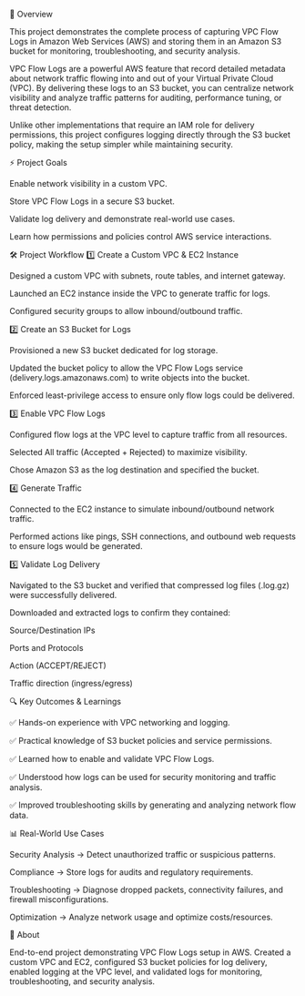 📖 Overview

This project demonstrates the complete process of capturing VPC Flow Logs in Amazon Web Services (AWS) and storing them in an Amazon S3 bucket for monitoring, troubleshooting, and security analysis.

VPC Flow Logs are a powerful AWS feature that record detailed metadata about network traffic flowing into and out of your Virtual Private Cloud (VPC). By delivering these logs to an S3 bucket, you can centralize network visibility and analyze traffic patterns for auditing, performance tuning, or threat detection.

Unlike other implementations that require an IAM role for delivery permissions, this project configures logging directly through the S3 bucket policy, making the setup simpler while maintaining security.

⚡ Project Goals

Enable network visibility in a custom VPC.

Store VPC Flow Logs in a secure S3 bucket.

Validate log delivery and demonstrate real-world use cases.

Learn how permissions and policies control AWS service interactions.

🛠️ Project Workflow
1️⃣ Create a Custom VPC & EC2 Instance

Designed a custom VPC with subnets, route tables, and internet gateway.

Launched an EC2 instance inside the VPC to generate traffic for logs.

Configured security groups to allow inbound/outbound traffic.

2️⃣ Create an S3 Bucket for Logs

Provisioned a new S3 bucket dedicated for log storage.

Updated the bucket policy to allow the VPC Flow Logs service (delivery.logs.amazonaws.com) to write objects into the bucket.

Enforced least-privilege access to ensure only flow logs could be delivered.

3️⃣ Enable VPC Flow Logs

Configured flow logs at the VPC level to capture traffic from all resources.

Selected All traffic (Accepted + Rejected) to maximize visibility.

Chose Amazon S3 as the log destination and specified the bucket.

4️⃣ Generate Traffic

Connected to the EC2 instance to simulate inbound/outbound network traffic.

Performed actions like pings, SSH connections, and outbound web requests to ensure logs would be generated.

5️⃣ Validate Log Delivery

Navigated to the S3 bucket and verified that compressed log files (.log.gz) were successfully delivered.

Downloaded and extracted logs to confirm they contained:

Source/Destination IPs

Ports and Protocols

Action (ACCEPT/REJECT)

Traffic direction (ingress/egress)



🔍 Key Outcomes & Learnings

✅ Hands-on experience with VPC networking and logging.

✅ Practical knowledge of S3 bucket policies and service permissions.

✅ Learned how to enable and validate VPC Flow Logs.

✅ Understood how logs can be used for security monitoring and traffic analysis.

✅ Improved troubleshooting skills by generating and analyzing network flow data.

📊 Real-World Use Cases

Security Analysis → Detect unauthorized traffic or suspicious patterns.

Compliance → Store logs for audits and regulatory requirements.

Troubleshooting → Diagnose dropped packets, connectivity failures, and firewall misconfigurations.

Optimization → Analyze network usage and optimize costs/resources.

📌 About 

End-to-end project demonstrating VPC Flow Logs setup in AWS. Created a custom VPC and EC2, configured S3 bucket policies for log delivery, enabled logging at the VPC level, and validated logs for monitoring, troubleshooting, and security analysis.
